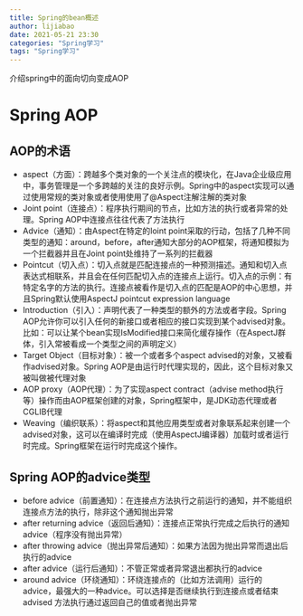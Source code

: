 ```yaml
---
title: Spring的bean概述
author: lijiabao
date: 2021-05-21 23:30
categories: "Spring学习"
tags: "Spring学习"
---
```




介绍spring中的面向切向变成AOP



# Spring AOP

## AOP的术语

- aspect（方面）：跨越多个类对象的一个关注点的模块化，在Java企业级应用中，事务管理是一个多跨越的关注的良好示例。Spring中的aspect实现可以通过使用常规的类对象或者使用使用了@Aspect注解注解的类对象
- Joint point（连接点）：程序执行期间的节点，比如方法的执行或者异常的处理。Spring AOP中连接点往往代表了方法执行
- Advice（通知）：由Aspect在特定的Ioint point采取的行动，包括了几种不同类型的通知：around，before，after通知大部分的AOP框架，将通知模拟为一个拦截器并且在Joint point处维持了一系列的拦截器
- Pointcut（切入点）：切入点就是匹配连接点的一种预测描述。通知和切入点表达式相联系，并且会在任何匹配切入点的连接点上运行。切入点的示例：有特定名字的方法的执行。连接点被看作是切入点的匹配是AOP的中心思想，并且Spring默认使用AspectJ pointcut expression language
- Introduction（引入）：声明代表了一种类型的额外的方法或者字段。Spring AOP允许你可以引入任何的新接口或者相应的接口实现到某个advised对象。比如：可以让某个bean实现IsModified接口来简化缓存操作（在AspectJ群体，引入常被看成一个类型之间的声明定义）
- Target Object（目标对象）：被一个或者多个aspect advised的对象，又被看作advised对象。Spring AOP是由运行时代理实现的，因此，这个目标对象又被叫做被代理对象
- AOP proxy（AOP代理）：为了实现aspect contract（advise method执行等）操作而由AOP框架创建的对象，Spring框架中，是JDK动态代理或者CGLIB代理
- Weaving（编织联系）：将aspect和其他应用类型或者对象联系起来创建一个advised对象，这可以在编译时完成（使用AspectJ编译器）加载时或者运行时完成。Spring框架在运行时完成这个操作。

## Spring AOP的advice类型

- before advice（前置通知）：在连接点方法执行之前运行的通知，并不能组织连接点方法的执行，除非这个通知抛出异常
- after returning advice（返回后通知）：连接点正常执行完成之后执行的通知advice（程序没有抛出异常）
- after throwing advice（抛出异常后通知）：如果方法因为抛出异常而退出后执行的advice
- after advice（运行后通知）：不管正常或者异常退出都执行的advice
- around advice（环绕通知）：环绕连接点的（比如方法调用）运行的advice，最强大的一种advice。可以选择是否继续执行到连接点或者结束advised 方法执行通过返回自己的值或者抛出异常